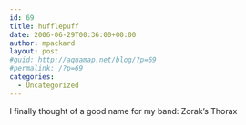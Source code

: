 ```yaml
---
id: 69
title: hufflepuff
date: 2006-06-29T00:36:00+00:00
author: mpackard
layout: post
#guid: http://aquamap.net/blog/?p=69
#permalink: /?p=69
categories:
  - Uncategorized
---
```

I finally thought of a good name for my band: Zorak&#8217;s Thorax
